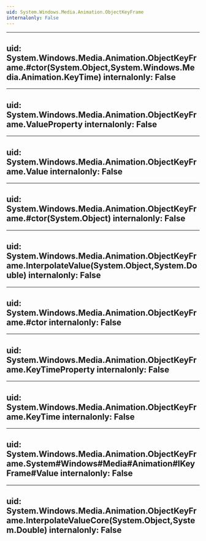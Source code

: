 ```yaml
---
uid: System.Windows.Media.Animation.ObjectKeyFrame
internalonly: False
---
```


---
uid: System.Windows.Media.Animation.ObjectKeyFrame.#ctor(System.Object,System.Windows.Media.Animation.KeyTime)
internalonly: False
---

---
uid: System.Windows.Media.Animation.ObjectKeyFrame.ValueProperty
internalonly: False
---

---
uid: System.Windows.Media.Animation.ObjectKeyFrame.Value
internalonly: False
---

---
uid: System.Windows.Media.Animation.ObjectKeyFrame.#ctor(System.Object)
internalonly: False
---

---
uid: System.Windows.Media.Animation.ObjectKeyFrame.InterpolateValue(System.Object,System.Double)
internalonly: False
---

---
uid: System.Windows.Media.Animation.ObjectKeyFrame.#ctor
internalonly: False
---

---
uid: System.Windows.Media.Animation.ObjectKeyFrame.KeyTimeProperty
internalonly: False
---

---
uid: System.Windows.Media.Animation.ObjectKeyFrame.KeyTime
internalonly: False
---

---
uid: System.Windows.Media.Animation.ObjectKeyFrame.System#Windows#Media#Animation#IKeyFrame#Value
internalonly: False
---

---
uid: System.Windows.Media.Animation.ObjectKeyFrame.InterpolateValueCore(System.Object,System.Double)
internalonly: False
---
